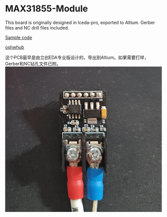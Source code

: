 # MAX31855-Module
This board is originally designed in lceda-pro, exported to Altium.
Gerber files and NC drill files included.

[Sample code](https://github.com/DCZYewen/MAX31855-Thermalcoupler-sample)

[oshwhub](https://oshwhub.com/dczyewen/max31855-k-thermocouple_meter)


这个PCB最早是由立创EDA专业版设计的，导出到Altium。如果需要打样，Gerber和NC钻孔文件已附。
![效果图](https://raw.githubusercontent.com/DCZYewen/MAX31855-Module/master/item.jpg)
